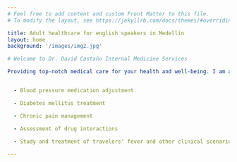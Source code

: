 ```yaml
---
# Feel free to add content and custom Front Matter to this file.
# To modify the layout, see https://jekyllrb.com/docs/themes/#overriding-theme-defaults

title: Adult healthcare for english speakers in Medellín
layout: home
background: '/images/img2.jpg'

# Welcome to Dr. David Castaño Internal Medicine Services

Providing top-notch medical care for your health and well-being. I am an internist specializing in adult and elderly medicine services in Medellín. I am a native English speaker with extensive experience in managing adult and elderly patient pathologies. My services include:


  - Blood pressure medication adjustment

  - Diabetes mellitus treatment

  - Chronic pain management

  - Assessment of drug interactions

  - Study and treatment of travelers' fever and other clinical scenarios for tourists and residents in Medellín, Colombia.
  
---
```

